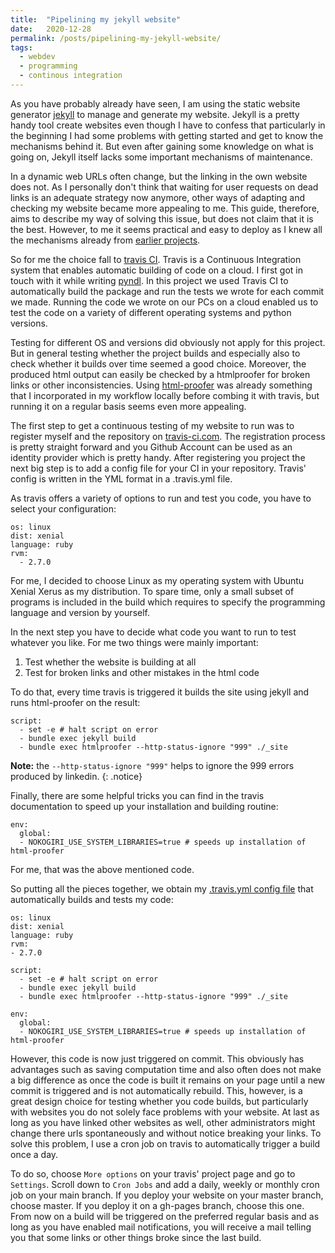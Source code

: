 ```yaml
---
title:  "Pipelining my jekyll website"
date:   2020-12-28
permalink: /posts/pipelining-my-jekyll-website/
tags:
  - webdev
  - programming
  - continous integration
---
```


As you have probably already have seen, I am using the static website
generator [jekyll](https://jekyllrb.com/) to manage and generate my
website. Jekyll is a pretty handy tool create websites even though I
have to confess that particularly in the beginning I had some problems
with getting started and get to know the mechanisms behind it. But even
after gaining some knowledge on what is going on, Jekyll itself lacks
some important mechanisms of maintenance.

In a dynamic web URLs often change, but the linking in the own website does
not. As I personally don't think that waiting for user requests on dead links
is an adequate strategy now anymore, other ways of adapting and checking my
website became more appealing to me. This guide, therefore, aims to describe
my way of solving this issue, but does not claim that it is the best.
However, to me it seems practical and easy to deploy as I knew all the
mechanisms already from [earlier projects](/projects/).

So for me the choice fall to [travis CI](https://travis-ci.com). Travis is a
Continuous Integration system that enables automatic building of code on a
cloud. I first got in touch with it while writing [pyndl](https://github.com/quantling/pyndl/). In this project we used Travis CI to automatically build
the package and run the tests we wrote for each commit we made. Running the
code we wrote on our PCs on a cloud enabled us to test the code on a variety
of different operating systems and python versions.

Testing for different OS and versions did obviously not apply for this
project. But in general testing whether the project builds and especially
also to check whether it builds over time seemed a good choice. Moreover,
the produced html output can easily be checked by a htmlproofer for broken
links or other inconsistencies. Using [html-proofer](https://github.com/gjtorikian/html-proofer) was already something that I incorporated in my
workflow locally before combing it with travis, but running it on a regular
basis seems even more appealing.

The first step to get a continuous testing of my website to run was to
register myself and the repository on [travis-ci.com](https://travis-ci.com).
The registration process is pretty straight forward and you Github Account
can be used as an identity provider which is pretty handy. After registering
you project the next big step is to add a config file for your CI in your
repository. Travis' config is written in the YML format in a .travis.yml file.

As travis offers a variety of options to run and test you code, you have to
select your configuration:

```
os: linux
dist: xenial
language: ruby
rvm:
  - 2.7.0
```

For me, I decided to choose Linux as my operating system with Ubuntu Xenial Xerus as my distribution. To spare time, only a small subset of programs is
included in the build which requires to specify the programming language and
version by yourself.

In the next step you have to decide what code you want to run to test
whatever you like. For me two things were mainly important:

1. Test whether the website is building at all
2. Test for broken links and other mistakes in the html code

To do that, every time travis is triggered it builds the site using jekyll
and runs html-proofer on the result:

```
script:
  - set -e # halt script on error
  - bundle exec jekyll build
  - bundle exec htmlproofer --http-status-ignore "999" ./_site
```

**Note:** the `--http-status-ignore "999"` helps to ignore the 999 errors produced by linkedin. {: .notice}

Finally, there are some helpful tricks you can find in the travis
documentation to speed up your installation and building routine:

```
env:
  global:
  - NOKOGIRI_USE_SYSTEM_LIBRARIES=true # speeds up installation of html-proofer
```

For me, that was the above mentioned code.

So putting all the pieces together, we obtain my [.travis.yml config file](https://github.com/Trybnetic/trybnetic.github.io/blob/master/.travis.yml) that automatically builds and tests my code:

```
os: linux
dist: xenial
language: ruby
rvm:
- 2.7.0

script:
  - set -e # halt script on error
  - bundle exec jekyll build
  - bundle exec htmlproofer --http-status-ignore "999" ./_site

env:
  global:
  - NOKOGIRI_USE_SYSTEM_LIBRARIES=true # speeds up installation of html-proofer
```

However, this code is now just triggered on commit. This obviously has
advantages such as saving computation time and also often does not make
a big difference as once the code is built it remains on your page until
a new commit is triggered and is not automatically rebuild. This, however,
is a great design choice for testing whether you code builds, but
particularly with websites you do not solely face problems with your
website. At last as long as you have linked other websites as well, other
administrators might change there urls spontaneously and without notice
breaking your links. To solve this problem, I use a cron job on travis to
automatically trigger a build once a day.

To do so, choose `More options` on your travis' project page and go to
`Settings`. Scroll down to `Cron Jobs` and add a daily, weekly or monthly
cron job on your main branch. If you deploy your website on your master
branch, choose master. If you deploy it on a gh-pages branch, choose this
one. From now on a build will be triggered on the preferred regular basis
and as long as you have enabled mail notifications, you will receive a
mail telling you that some links or other things broke since the last build.

